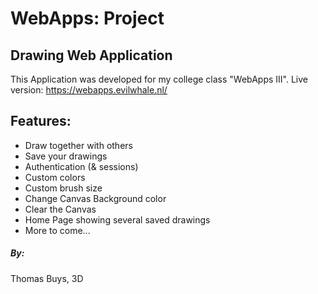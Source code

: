 WebApps: Project
=

Drawing Web Application
-

This Application was developed for my college class "WebApps III".
Live version: https://webapps.evilwhale.nl/

Features:
-
* Draw together with others
* Save your drawings
* Authentication (& sessions)
* Custom colors
* Custom brush size
* Change Canvas Background color
* Clear the Canvas
* Home Page showing several saved drawings
* More to come...


##### By:
Thomas Buys, 3D